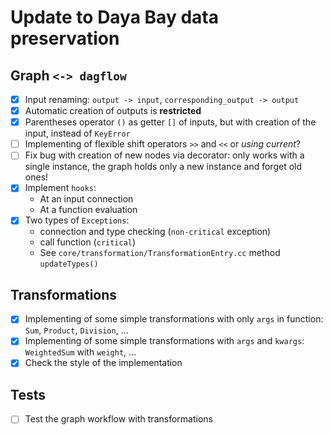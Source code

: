 # Update to Daya Bay data preservation

## Graph `<-> dagflow`

- [x] Input renaming: `output -> input`, `corresponding_output -> output`
- [x] Automatic creation of outputs is **restricted**
- [x] Parentheses operator `()` as getter `[]` of inputs, but with creation
of the input, instead of `KeyError`
- [ ] Implementing of flexible shift operators `>>` and `<<` or *using current*?
- [ ] Fix bug with creation of new nodes via decorator:
only works with a single instance, the graph holds only a new instance
and forget old ones!
- [x] Implement `hooks`:
  - At an input connection
  - At a function evaluation
- [x] Two types of `Exceptions`:
  - connection and type checking (`non-critical` exception)
  - call function (`critical`)
  - See `core/transformation/TransformationEntry.cc` method `updateTypes()`

## Transformations

- [x] Implementing of some simple transformations with only `args` in function:
`Sum`, `Product`, `Division`, ...
- [x] Implementing of some simple transformations with `args` and `kwargs`:
`WeightedSum` with `weight`, ...
- [x] Check the style of the implementation

## Tests

- [ ] Test the graph workflow with transformations
